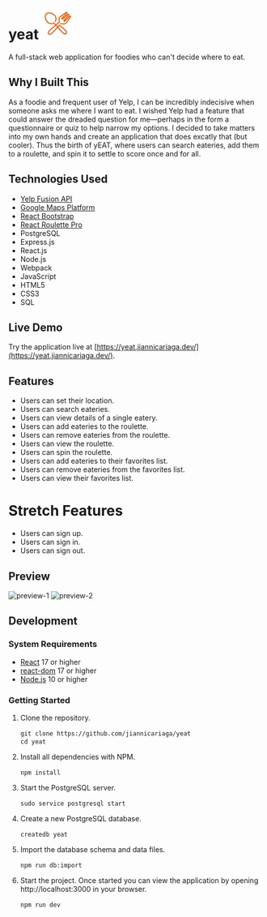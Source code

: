 # yeat ![Logo](server/public/images/readme-logo.png "Logo" )

A full-stack web application for foodies who can't decide where to eat.

## Why I Built This

As a foodie and frequent user of Yelp, I can be incredibly indecisive when someone asks me where I want to eat. I wished Yelp had a feature that could answer the dreaded question for me—perhaps in the form a questionnaire or quiz to help narrow my options. I decided to take matters into my own hands and create an application that does excatly that (but cooler). Thus the birth of yEAT, where users can search eateries, add them to a roulette, and spin it to settle to score once and for all.

## Technologies Used

- [Yelp Fusion API](https://fusion.yelp.com/)
- [Google Maps Platform](https://developers.google.com/maps)
- [React Bootstrap](https://www.npmjs.com/package/react-bootstrap)
- [React Roulette Pro](https://www.npmjs.com/package/react-roulette-pro)
- PostgreSQL
- Express.js
- React.js
- Node.js
- Webpack
- JavaScript
- HTML5
- CSS3
- SQL

## Live Demo

Try the application live at [https://yeat.jiannicariaga.dev/](https://yeat.jiannicariaga.dev/).

## Features

- Users can set their location.
- Users can search eateries.
- Users can view details of a single eatery.
- Users can add eateries to the roulette.
- Users can remove eateries from the roulette.
- Users can view the roulette.
- Users can spin the roulette.
- Users can add eateries to their favorites list.
- Users can remove eateries from the favorites list.
- Users can view their favorites list.

# Stretch Features

- Users can sign up.
- Users can sign in.
- Users can sign out.

## Preview

![preview-1](server/public/images/preview-1.gif)
![preview-2](server/public/images/preview-2.gif)

## Development

### System Requirements

- [React](https://www.npmjs.com/package/react) 17 or higher
- [react-dom](https://www.npmjs.com/package/react-dom) 17 or higher
- [Node.js](https://nodejs.org/en/download/) 10 or higher

### Getting Started

1. Clone the repository.

    ```shell
    git clone https://github.com/jiannicariaga/yeat
    cd yeat
    ```

2. Install all dependencies with NPM.

    ```shell
    npm install
    ```

3. Start the PostgreSQL server.

    ```shell
    sudo service postgresql start
    ```

4. Create a new PostgreSQL database.

    ```shell
    createdb yeat
    ```

5. Import the database schema and data files.

    ```shell
    npm run db:import
    ```

5. Start the project. Once started you can view the application by opening http://localhost:3000 in your browser.

    ```shell
    npm run dev
    ```
